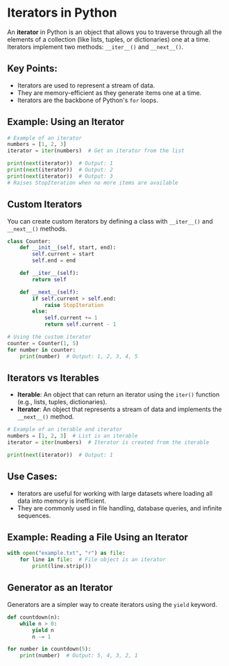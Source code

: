 # Iterators in Python

An **iterator** in Python is an object that allows you to traverse through all the elements of a collection (like lists, tuples, or dictionaries) one at a time. Iterators implement two methods: `__iter__()` and `__next__()`.

## Key Points:
- Iterators are used to represent a stream of data.
- They are memory-efficient as they generate items one at a time.
- Iterators are the backbone of Python's `for` loops.

## Example: Using an Iterator
```python
# Example of an iterator
numbers = [1, 2, 3]
iterator = iter(numbers)  # Get an iterator from the list

print(next(iterator))  # Output: 1
print(next(iterator))  # Output: 2
print(next(iterator))  # Output: 3
# Raises StopIteration when no more items are available
```

## Custom Iterators
You can create custom iterators by defining a class with `__iter__()` and `__next__()` methods.

```python
class Counter:
    def __init__(self, start, end):
        self.current = start
        self.end = end

    def __iter__(self):
        return self

    def __next__(self):
        if self.current > self.end:
            raise StopIteration
        else:
            self.current += 1
            return self.current - 1

# Using the custom iterator
counter = Counter(1, 5)
for number in counter:
    print(number)  # Output: 1, 2, 3, 4, 5
```

## Iterators vs Iterables
- **Iterable**: An object that can return an iterator using the `iter()` function (e.g., lists, tuples, dictionaries).
- **Iterator**: An object that represents a stream of data and implements the `__next__()` method.

```python
# Example of an iterable and iterator
numbers = [1, 2, 3]  # List is an iterable
iterator = iter(numbers)  # Iterator is created from the iterable

print(next(iterator))  # Output: 1
```

## Use Cases:
- Iterators are useful for working with large datasets where loading all data into memory is inefficient.
- They are commonly used in file handling, database queries, and infinite sequences.

## Example: Reading a File Using an Iterator
```python
with open("example.txt", "r") as file:
    for line in file:  # File object is an iterator
        print(line.strip())
```

## Generator as an Iterator
Generators are a simpler way to create iterators using the `yield` keyword.

```python
def countdown(n):
    while n > 0:
        yield n
        n -= 1

for number in countdown(5):
    print(number)  # Output: 5, 4, 3, 2, 1
```
